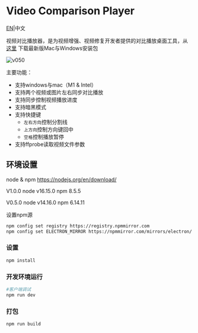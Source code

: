 # Video Comparison Player
[EN](README.md)|中文

视频对比播放器，是为视频增强、视频修复开发者提供的对比播放桌面工具，从 [这里](https://github.com/bergkamp/video-comparison-player/releases/latest) 下载最新版Mac与Windows安装包

![v050](https://user-images.githubusercontent.com/36283/125411809-d9c2a380-e3f0-11eb-8b05-d59b7a0c8fbe.gif)

主要功能：
* 支持windows与mac（M1 & Intel）
* 支持两个视频或图片左右同步对比播放
* 支持同步控制视频播放进度
* 支持暗黑模式
* 支持快捷键
  * `左右方向`控制分割线
  * `上方向`控制方向键回中
  * `空格`控制播放暂停
* 支持ffprobe读取视频文件参数



## 环境设置
node & npm https://nodejs.org/en/download/

V1.0.0 node v16.15.0 npm 8.5.5

V0.5.0 node v14.16.0 npm 6.14.11

设置npm源
```bash
npm config set registry https://registry.npmmirror.com
npm config set ELECTRON_MIRROR https://npmmirror.com/mirrors/electron/
```
### 设置
```bash
npm install
```
### 开发环境运行
```bash
#客户端调试
npm run dev
```
### 打包
```bash
npm run build
```
